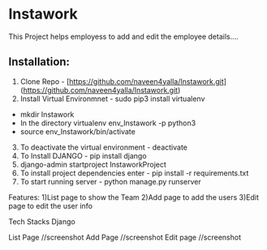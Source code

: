 # Instawork

This Project helps employess to add and edit the employee details....

## Installation:
1. Clone Repo -  [https://github.com/naveen4yalla/Instawork.git] (https://github.com/naveen4yalla/Instawork.git)
2. Install Virtual Environmnet - sudo pip3 install virtualenv
  - mkdir Instawork
  - In the directory virtualenv env_Instawork -p python3 
  - source env_Instawork/bin/activate
3. To deactivate the virtual environment  - deactivate
4. To Install DJANGO -  pip install django
5. django-admin startproject InstaworkProject
6. To install project dependencies enter  - pip install -r requirements.txt
7. To start running server - python manage.py runserver

Features:
1)List page to show the Team
2)Add page to add the users 
3)Edit page to edit the user info 


Tech Stacks
Django

List Page //screenshot
Add Page //screenshot
Edit page //screenshot
